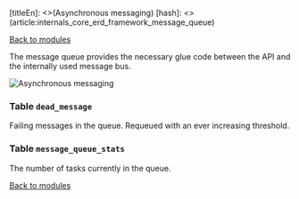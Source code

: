 [titleEn]: <>(Asynchronous messaging)
[hash]: <>(article:internals_core_erd_framework_message_queue)

[Back to modules](./../10-modules.md)

The message queue provides the necessary glue code between the API and the internally used message bus.

![Asynchronous messaging](./dist/erd-shopware-core-framework-messagequeue.png)


### Table `dead_message`

Failing messages in the queue. Requeued with an ever increasing threshold.


### Table `message_queue_stats`

The number of tasks currently in the queue.


[Back to modules](./../10-modules.md)

